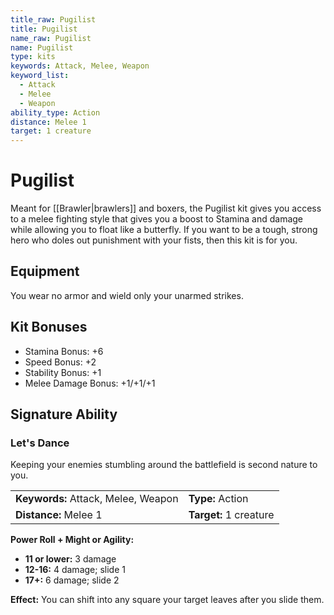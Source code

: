 ```yaml
---
title_raw: Pugilist
title: Pugilist
name_raw: Pugilist
name: Pugilist
type: kits
keywords: Attack, Melee, Weapon
keyword_list:
  - Attack
  - Melee
  - Weapon
ability_type: Action
distance: Melee 1
target: 1 creature
---
```


# Pugilist

Meant for [[Brawler|brawlers]] and boxers, the Pugilist kit gives you access to a melee fighting style that gives you a boost to Stamina and damage while allowing you to float like a butterfly. If you want to be a tough, strong hero who doles out punishment with your fists, then this kit is for you.

## Equipment

You wear no armor and wield only your unarmed strikes.

## Kit Bonuses

- Stamina Bonus: +6
- Speed Bonus: +2
- Stability Bonus: +1
- Melee Damage Bonus: +1/+1/+1

## Signature Ability

### Let's Dance

Keeping your enemies stumbling around the battlefield is second nature to you.

|                                     |                        |
| :---------------------------------- | :--------------------- |
| **Keywords:** Attack, Melee, Weapon | **Type:** Action       |
| **Distance:** Melee 1               | **Target:** 1 creature |

**Power Roll + Might or Agility:**

- **11 or lower:** 3 damage
- **12-16:** 4 damage; slide 1
- **17+:** 6 damage; slide 2

**Effect:** You can shift into any square your target leaves after you slide them.

